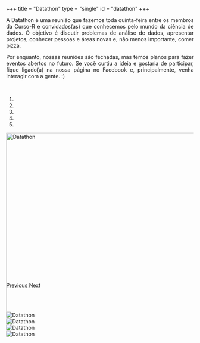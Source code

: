 +++
title =  "Datathon"
type = "single"
id = "datathon"
+++

<div align="justify">
<p>
A Datathon é uma reunião que fazemos toda quinta-feira entre os
membros da Curso-R e convidados(as) que conhecemos pelo mundo da 
ciência de dados. O objetivo é discutir problemas de análise de dados,
apresentar projetos, conhecer pessoas e áreas novas e, não menos
importante, comer pizza.
</p> 

<p>
Por enquanto, nossas reuniões são fechadas, mas temos planos para fazer
eventos abertos no futuro. Se você curtiu a ideia e gostaria de
participar, fique ligado(a) na nossa página no Facebook e, 
principalmente, venha interagir com a gente. :)
</p>
</div>

<br>

<div id="myCarousel" class="carousel slide" data-ride="carousel">
  <!-- Indicators -->
  <ol class="carousel-indicators">
    <li data-target="#myCarousel" data-slide-to="0" class="active"></li>
    <li data-target="#myCarousel" data-slide-to="1"></li>
    <li data-target="#myCarousel" data-slide-to="2"></li>
    <li data-target="#myCarousel" data-slide-to="3"></li>
    <li data-target="#myCarousel" data-slide-to="4"></li>
  </ol>

  <!-- Wrapper for slides -->
  <div class="carousel-inner" style=" width:100%; height: 400px !important;">
  <div class="item active">
  <img src="datathon_1.jpg" alt="Datathon" width="120%">
  </div>
  <div class="item">
  <img src="datathon_2.jpg" alt="Datathon">
  </div>
  <div class="item">
  <img src="datathon_3.jpg" alt="Datathon">
  </div>
  <div class="item">
  <img src="datathon_4.jpg" alt="Datathon">
  </div>
  <div class="item">
  <img src="datathon_5.jpg" alt="Datathon">
  </div>
  </div>

  <!-- Left and right controls -->
  <a class="left carousel-control" href="#myCarousel" data-slide="prev">
    <span class="glyphicon glyphicon-chevron-left"></span>
    <span class="sr-only">Previous</span>
  </a>
  <a class="right carousel-control" href="#myCarousel" data-slide="next">
    <span class="glyphicon glyphicon-chevron-right"></span>
    <span class="sr-only">Next</span>
  </a>
</div>



